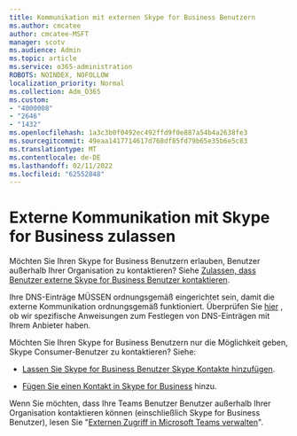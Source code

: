 ```yaml
---
title: Kommunikation mit externen Skype for Business Benutzern
ms.author: cmcatee
author: cmcatee-MSFT
manager: scotv
ms.audience: Admin
ms.topic: article
ms.service: o365-administration
ROBOTS: NOINDEX, NOFOLLOW
localization_priority: Normal
ms.collection: Adm_O365
ms.custom:
- "4000008"
- "2646"
- "1432"
ms.openlocfilehash: 1a3c3b0f0492ec492ffd9f0e887a54b4a2638fe3
ms.sourcegitcommit: 49eaa1417714617d768df85fd79b65e35b6e5c83
ms.translationtype: MT
ms.contentlocale: de-DE
ms.lasthandoff: 02/11/2022
ms.locfileid: "62552848"
---
```

# <a name="allow-external-communications-with-skype-for-business"></a>Externe Kommunikation mit Skype for Business zulassen 

Möchten Sie Ihren Skype for Business Benutzern erlauben, Benutzer außerhalb Ihrer Organisation zu kontaktieren? Siehe [Zulassen, dass Benutzer externe Skype for Business Benutzer kontaktieren](https://docs.microsoft.com/skypeforbusiness/set-up-skype-for-business-online/allow-users-to-contact-external-skype-for-business-users).

Ihre DNS-Einträge MÜSSEN ordnungsgemäß eingerichtet sein, damit die externe Kommunikation ordnungsgemäß funktioniert. Überprüfen Sie [hier](https://docs.microsoft.com/microsoft-365/admin/get-help-with-domains/set-up-your-domain-host-specific-instructions) , ob wir spezifische Anweisungen zum Festlegen von DNS-Einträgen mit Ihrem Anbieter haben. 

Möchten Sie Ihren Skype for Business Benutzern nur die Möglichkeit geben, Skype Consumer-Benutzer zu kontaktieren? Siehe:

- [Lassen Sie Skype for Business Benutzer Skype Kontakte hinzufügen](https://docs.microsoft.com/skypeforbusiness/set-up-skype-for-business-online/let-skype-for-business-users-add-skype-contacts). 

- [Fügen Sie einen Kontakt in Skype for Business](https://support.office.com/article/add-a-contact-in-skype-for-business-89338023-2adf-4f5c-90b6-f8b6f72fadd1) hinzu.


Wenn Sie möchten, dass Ihre Teams Benutzer Benutzer außerhalb Ihrer Organisation kontaktieren können (einschließlich Skype for Business Benutzer), lesen Sie "[Externen Zugriff in Microsoft Teams verwalten](https://docs.microsoft.com/microsoftteams/let-your-teams-users-communicate-with-other-people)". 